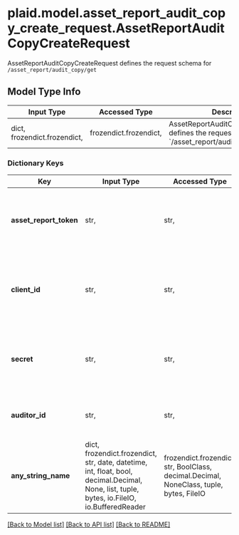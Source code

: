 # plaid.model.asset_report_audit_copy_create_request.AssetReportAuditCopyCreateRequest

AssetReportAuditCopyCreateRequest defines the request schema for `/asset_report/audit_copy/get`

## Model Type Info
Input Type | Accessed Type | Description | Notes
------------ | ------------- | ------------- | -------------
dict, frozendict.frozendict,  | frozendict.frozendict,  | AssetReportAuditCopyCreateRequest defines the request schema for &#x60;/asset_report/audit_copy/get&#x60; | 

### Dictionary Keys
Key | Input Type | Accessed Type | Description | Notes
------------ | ------------- | ------------- | ------------- | -------------
**asset_report_token** | str,  | str,  | A token that can be provided to endpoints such as &#x60;/asset_report/get&#x60; or &#x60;/asset_report/pdf/get&#x60; to fetch or update an Asset Report. | 
**client_id** | str,  | str,  | Your Plaid API &#x60;client_id&#x60;. The &#x60;client_id&#x60; is required and may be provided either in the &#x60;PLAID-CLIENT-ID&#x60; header or as part of a request body. | [optional] 
**secret** | str,  | str,  | Your Plaid API &#x60;secret&#x60;. The &#x60;secret&#x60; is required and may be provided either in the &#x60;PLAID-SECRET&#x60; header or as part of a request body. | [optional] 
**auditor_id** | str,  | str,  | The &#x60;auditor_id&#x60; of the third party with whom you would like to share the Asset Report. | [optional] 
**any_string_name** | dict, frozendict.frozendict, str, date, datetime, int, float, bool, decimal.Decimal, None, list, tuple, bytes, io.FileIO, io.BufferedReader | frozendict.frozendict, str, BoolClass, decimal.Decimal, NoneClass, tuple, bytes, FileIO | any string name can be used but the value must be the correct type | [optional]

[[Back to Model list]](../../README.md#documentation-for-models) [[Back to API list]](../../README.md#documentation-for-api-endpoints) [[Back to README]](../../README.md)

